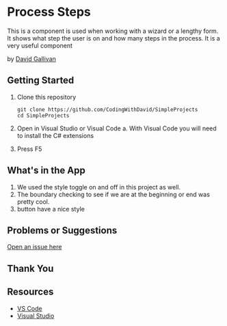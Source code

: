# Process Steps

This is a component is used when working with a wizard or a lengthy form.  It shows what step the user is on and how many steps in the process.  It is a very useful component

by [David Gallivan](http://twitter.com/CodingwithDavid)



## Getting Started

1. Clone this repository

   ```Command Line
   git clone https://github.com/CodingWithDavid/SimpleProjects
   cd SimpleProjects
   ```

1.	Open in Visual Studio or Visual Code
a.	With Visual Code you will need to install the C# extensions
2.	Press F5

## What's in the App

1. We used the style toggle on and off in this project as well.  
2. The boundary checking to see if we are at the beginning or end was pretty cool.
3. button have a nice style



## Problems or Suggestions

[Open an issue here]( https://github.com/CodingWithDavid/SimpleProjects/issues)

## Thank You


## Resources

- [VS Code](https://code.visualstudio.com)
- [Visual Studio]( https://visualstudio.microsoft.com/)



